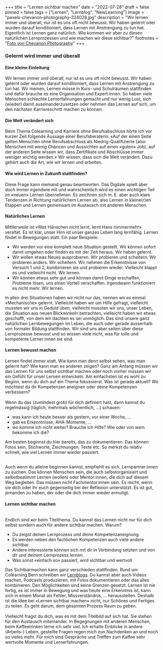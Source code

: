 +++
title = "Lernen sichtbar machen"
date = "2022-07-28"
draft = false
pinned = false
tags = ["Lernen", "Lernblog", "NewLearning"]
image = "pexels-chevanon-photography-324028.jpg"
description = "Wir lernen immer und überall, nur ist es uns oft nicht bewusst. Wir haben gelernt oder wurden darauf konditioniert, dass Lernen mit Anstrengung zu tun hat. Eigentlich ist Lernen ganz natürlich. Wie kommen wir aber zu diesen natürlichen Lernprozessen und wie machen wir diese sichtbar?"
footnotes = "[Foto von Chevanon Photography](https://www.pexels.com/de-de/foto/nahaufnahme-der-kaffeetasse-324028/)"
+++
### Gelernt wird immer und überall

#### Eine kleine Einleitung

Wir lernen immer und überall, nur ist es uns oft nicht bewusst. Wir haben gelernt oder wurden darauf konditioniert, dass Lernen mit Anstrengung zu tun hat. Wir meinen, Lernen müsse in Kurs- und Schulräumen stattfinden und dafür brauche es eine Organisation und Expert:innen. So haben viele Menschen schlechte Lernerfahrungen gemacht und nur wenig Lust, sich (wieder) damit auseinanderzusetzen oder nehmen das Lernen auf sich, um den nächsten Karriereschritt machen zu können. 

#### Die Welt verändert sich

Beim Thema Colearning und Karriere ohne Berufsabschluss hörte ich vor kurzer Zeit folgende Aussage einer Berufsberaterin: «Auf der einen Seite gelten Menschen ohne Berufsabschluss als Niedrig-Qualifizierte (also Menschen mit wenig Chancen und Aussichten auf einen «guten» Job), auf der anderen Seite wissen wir, dass Zertifikate und Abschlüsse immer weniger wichtig werden.» Wir wissen, dass sich die Welt verändert. Dazu gehört auch die Art, wie wir lernen und arbeiten. 

#### Wie wird Lernen in Zukunft stattfinden?

Diese Frage kann niemand genau beantworten. Das Digitale spielt aber doch immer irgendwie mit und wahrscheinlich wird es einen wichtigen Teil im «neuen» Lernen übernehmen. Es zeichnen sich m. E. aber auch klare Tendenzen in Richtung natürlichem Lernen ab, also Lernen in kleine(r)en Etappen und Lernen gemeinsam im Austausch mit anderen Menschen. 

#### Natürliches Lernen

Mittlerweile ist «Was Hänschen nicht lernt, lernt Hans nimmermehr» veraltet. Es ist klar, unser Hirn ist unser ganzes Leben lang lernfähig. Lernen findet in Bewegungen statt. Ein paar Beispiele: 

* Wir werden vor eine komplett neue Situation gestellt. Wir können sofort damit umgehen oder finden es mit der Zeit heraus. Wir haben gelernt. 
* Wir wollen etwas Neues ausprobieren. Wir probieren und scheitern. Wir probieren anders. Wir scheitern. Wir nehmen die Erkenntnisse von Versuch 1 und 2, kombinieren sie und probieren wieder. Vielleicht klappt es und vielleicht nicht. Wir lernen. 
* Wir können etwas sehr gut und können damit Dinge erschaffen, Probleme lösen, uns einen Vorteil verschaffen. Irgendwann funktioniert es nicht mehr. Wir lernen. 

In allen drei Situationen haben wir nicht nur das, nennen wir es einmal «Mechanische» gelernt. Vielleicht haben wir um Hilfe gefragt, vielleicht mussten wir uns in Geduld üben, vielleicht mussten wir uns, unser Leben, die Situation aus neuen Blickwinkeln betrachten, vielleicht haben wir etwas geschafft, von dem wir dachten es sei unmöglich. Das sind unsere ganz natürlichen Lernbewegungen im Leben, die auch oder gerade ausserhalb von formaler Bildung stattfinden. Wir sind uns aber selten über diese Lernprozesse bewusst und so wissen viele nicht, was für tolle und kompetente Lerner:innen sie sind. 

#### Lernen bewusst machen

Lernen findet immer statt. Wie kann man denn selbst sehen, was man gelernt hat? Wie kann man es anderen zeigen? Ganz am Anfang müssen wir das Lernen für uns selbst sichtbar machen oder noch vorher müssen wir ein Gefühl für unser Lernen entwickeln. Am einfachsten ist es wohl zu Beginn, wenn du dich auf ein Thema fokussierst. Was ist gerade aktuell? Wo möchtest du dir Kompetenzen aneignen oder deine Kompetenzen verbessern? \
\
Wenn du das (zumindest grob) für dich definiert hast, dann kannst du regelmässig (täglich, mehrmals wöchentlich, ...) schauen: 

* was kann ich heute besser als gestern, vor einer Woche, ...
* gab es Erkenntnisse, AHA-Momente, ...
* wo komme ich nicht weiter? Brauche ich Hilfe? Wie oder von wem bekomme ich die?

Am besten beginnst du hier bereits, das zu dokumentieren. Das können Fotos sein, Stichworte, Zeichnungen, Texte etc. So merkst du relativ schnell, wie viel Lernen immer wieder passiert.

\
Auch wenn du alleine beginnen kannst, empfiehlt es sich, Lernpartner:innen zu suchen. Das können Menschen sein, die auch selbstorganisiert und selbstbestimmt Lernen (wollen) oder Mentor:innen, die dich auf diesem Weg begleiten. Das müssen nicht Fachmentor:innen sein. Es reicht, wenn sie dich oder ihr euch gegenseitig bei der Reflexion unterstützt. Es ist gut, jemanden zu haben, der oder die dich immer wieder ermutigt.

#### Lernen sichtbar machen

\
Endlich sind wir beim Titelthema. Du kannst das Lernen nicht nur für dich selbst sondern auch für andere sichtbar machen. Warum?

* Du zeigst deinen Lernprozess und deine Kompetenzaneignung.
* Es werden neben den fachlichen Kompetenzen auch viele andere sichtbar.
* Andere interessierte können sich mit dir in Verbindung setzten und von dir und deinem Lernprozess lernen.
* Was sonst «einfach so» passiert, wird sichtbar und wertvoll

Das Sichtbarmachen kann ganz verschieden stattfinden. Rund um Colearning Bern schreiben wir [Lernblogs](https://www.lernblog.org). Du kannst aber auch Videos machen, Podcasts produzieren, mit Fotos dokumentieren oder das alles kombinieren. Den Möglichkeiten sind keine Grenzen gesetzt. Lernen ist nie fertig, es ist immer in Bewegung und was heute eine Erkenntnis ist, kann sich in einem Monat als Fehler, Missverständnis, ... herausstellen. Deshalb ist die Idee bei «Lernen sichtbar machen» nicht, nur Schönes und Fertiges zu teilen. Es geht darum, dem gesamten Prozess Raum zu geben. \
\
Vielleicht fragst du dich, was es mit dem Titelbild auf sich hat. Sie stehen für den Austausch miteinander. In Begegnungen mit anderen Menschen, beim Kaffeetrinken lerne ich sehr viel. Ich erhalte Einblicke in andere (Arbeits-) Leben, gestellte Fragen regen mich zun Nachdenken an und noch so vieles mehr. Für mich sind Gespräche und Treffen zum Kaffee sehr wertvolle Momente und Lernerfahrungen.